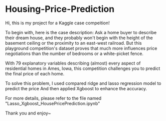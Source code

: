 # Housing-Price-Prediction
Hi, this is my project for a Kaggle case compeition!


To begin with, here is the case description:
Ask a home buyer to describe their dream house, and they probably won't begin with the height of the basement 
ceiling or the proximity to an east-west railroad. But this playground competition's dataset proves that
much more influences price negotiations than the number of bedrooms or a white-picket fence.

With 79 explanatory variables describing (almost) every aspect of residential homes in Ames, Iowa, this 
competition challenges you to predict the final price of each home.

To solve this problem, I used compared ridge and lasso regression model to predict the price
And then applied Xgboost to enhance the accuracy.

For more details, please refer to the file named "Lasso_Xgboost_HousePricePrediction.ipynb"

Thank you and enjoy~
